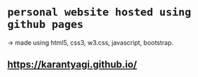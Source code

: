 # `personal website hosted using github pages `

-> made using html5, css3, w3.css, javascript, bootstrap.

## https://karantyagi.github.io/

